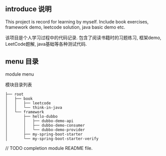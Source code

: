 ## introduce 说明
This project is record for learning by myself. Include book exercises, framework demo, leetcode solution, java basic demo etc.

该项目是个人学习过程中的代码记录. 包含了阅读书籍时的习题练习, 框架demo, LeetCode题解, java基础等各种测试代码.

## menu 目录
module menu

模块目录列表

    ├── root
    │   ├── book
    │   │   ├── leetcode
    │   │   └── think-in-java
    │   └── framework
    │       ├── hello-dubbo
    │       │   ├── dubbo-demo-api
    │       │   ├── dubbo-demo-consumer
    │       │   └── dubbo-demo-provider
    │       ├── my-spring-boot-starter
    │       └── my-spring-boot-starter-verify
    
    
// TODO completion module README file.